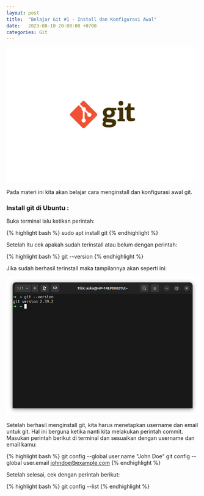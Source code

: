 ```yaml
---
layout: post
title:  "Belajar Git #1 - Install dan Konfigurasi Awal"
date:   2023-08-10 20:00:00 +0700
categories: Git
---
```


<img src="/assets/images/git.png" />

Pada materi ini kita akan belajar cara menginstall dan konfigurasi awal git.

### Install git di Ubuntu :

Buka terminal lalu ketikan perintah:

{% highlight bash %}
sudo apt install git
{% endhighlight %}

Setelah itu cek apakah sudah terinstall atau belum dengan perintah:

{% highlight bash %}
git --version
{% endhighlight %}

Jika sudah berhasil terinstall maka tampilannya akan seperti ini:

<img src="/assets/images/git-version.png" />

Setelah berhasil menginstall git, kita harus menetapkan username dan email untuk git. Hal ini berguna ketika nanti kita melakukan perintah commit.
Masukan perintah berikut di terminal dan sesuaikan dengan username dan email kamu:

{% highlight bash %}
git config --global user.name "John Doe"
git config --global user.email johndoe@example.com
{% endhighlight %}

Setelah selesai, cek dengan perintah berikut:

{% highlight bash %}
git config --list
{% endhighlight %}
